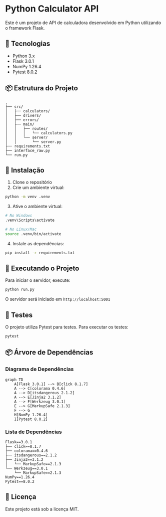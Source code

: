 # Python Calculator API

Este é um projeto de API de calculadora desenvolvido em Python utilizando o framework Flask.

## 🚀 Tecnologias

- Python 3.x
- Flask 3.0.1
- NumPy 1.26.4
- Pytest 8.0.2

## 📦 Estrutura do Projeto

```
.
├── src/
│   ├── calculators/
│   ├── drivers/
│   ├── errors/
│   ├── main/
│   │   ├── routes/
│   │   │   └── calculators.py
│   │   └── server/
│   │       └── server.py
├── requirements.txt
├── interface_raw.py
└── run.py
```

## 🔧 Instalação

1. Clone o repositório
2. Crie um ambiente virtual:
```bash
python -m venv .venv
```

3. Ative o ambiente virtual:
```bash
# No Windows
.venv\Scripts\activate

# No Linux/Mac
source .venv/bin/activate
```

4. Instale as dependências:
```bash
pip install -r requirements.txt
```

## 🚀 Executando o Projeto

Para iniciar o servidor, execute:

```bash
python run.py
```

O servidor será iniciado em `http://localhost:5001`

## 🧪 Testes

O projeto utiliza Pytest para testes. Para executar os testes:

```bash
pytest
```

## 📦 Árvore de Dependências

### Diagrama de Dependências
```mermaid
graph TD
    A[Flask 3.0.1] --> B[click 8.1.7]
    A --> C[colorama 0.4.6]
    A --> D[itsdangerous 2.1.2]
    A --> E[Jinja2 3.1.2]
    A --> F[Werkzeug 3.0.1]
    E --> G[MarkupSafe 2.1.3]
    F --> G
    H[NumPy 1.26.4]
    I[Pytest 8.0.2]
```

### Lista de Dependências
```
Flask==3.0.1
├── click==8.1.7
├── colorama==0.4.6
├── itsdangerous==2.1.2
├── Jinja2==3.1.2
│   └── MarkupSafe==2.1.3
└── Werkzeug==3.0.1
    └── MarkupSafe==2.1.3
NumPy==1.26.4
Pytest==8.0.2
```

## 📝 Licença

Este projeto está sob a licença MIT. 